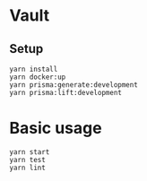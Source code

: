 # Vault

## Setup

```shell
yarn install
yarn docker:up
yarn prisma:generate:development
yarn prisma:lift:development
```

# Basic usage

```shell
yarn start
yarn test
yarn lint
```
